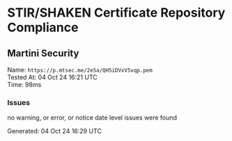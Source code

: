 # STIR/SHAKEN Certificate Repository Compliance

## Martini Security

Name: `https://p.mtsec.me/2e5a/QH5iDVxV5vqp.pem`\
Tested At: 04 Oct 24 16:21 UTC\
Time: 98ms

### Issues

no warning, or error, or notice date level issues were found

Generated: 04 Oct 24 16:29 UTC